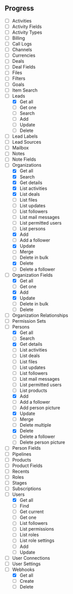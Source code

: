 ## Progress
 - [ ] Activities
 - [ ] Activity Fields
 - [ ] Activity Types
 - [ ] Billing
 - [ ] Call Logs
 - [ ] Channels
 - [ ] Currencies
 - [ ] Deals
 - [ ] Deal Fields
 - [ ] Files
 - [ ] Filters
 - [ ] Goals
 - [ ] Item Search
 - [ ] Leads
   - [X] Get all
   - [ ] Get one
   - [ ] Search
   - [ ] Add
   - [ ] Update
   - [ ] Delete
 - [ ] Lead Labels
 - [ ] Lead Sources
 - [ ] Mailbox
 - [ ] Notes
 - [ ] Note Fields
 - [ ] Organizations
   - [X] Get all
   - [X] Search
   - [X] Get details
   - [X] List activities
   - [X] List deals
   - [ ] List files
   - [ ] List updates
   - [ ] List followers
   - [ ] List mail messages
   - [ ] List permitted users
   - [ ] List persons
   - [X] Add
   - [ ] Add a follower
   - [X] Update
   - [ ] Merge
   - [ ] Delete in bulk
   - [X] Delete
   - [ ] Delete a follower
 - [ ] Organization Fields
   - [X] Get all
   - [ ] Get one
   - [X] Add
   - [X] Update
   - [ ] Delete in bulk
   - [ ] Delete
 - [ ] Organization Relationships
 - [ ] Permission Sets
 - [ ] Persons
   - [X] Get all
   - [ ] Search
   - [X] Get details
   - [ ] List activities
   - [ ] List deals
   - [ ] List files
   - [ ] List updates
   - [ ] List followers
   - [ ] List mail messages
   - [ ] List permitted users
   - [ ] List products
   - [X] Add
   - [ ] Add a follower
   - [ ] Add person picture
   - [X] Update
   - [ ] Merge
   - [ ] Delete multiple
   - [X] Delete
   - [ ] Delete a follower
   - [ ] Delete person picture
 - [ ] Person Fields
 - [ ] Pipelines
 - [ ] Products
 - [ ] Product Fields
 - [ ] Recents
 - [ ] Roles
 - [ ] Stages
 - [ ] Subscriptions
 - [ ] Users
   - [X] Get all
   - [ ] Find
   - [ ] Get current
   - [ ] Get one
   - [ ] List followers
   - [ ] List permissions
   - [ ] List roles
   - [ ] List role settings
   - [ ] Add
   - [ ] Update
 - [ ] User Connections
 - [ ] User Settings
 - [ ] Webhooks
   - [X] Get all
   - [ ] Create
   - [ ] Delete
